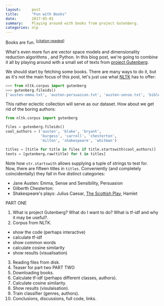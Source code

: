 ```yaml
---
layout:     post
title:      "Fun with Books"
date:       2017-05-01
summary:    Playing around with books from project Gutenberg.
categories: nlp
---
```

Books are fun. <sup>[[citation needed](https://xkcd.com/285)]</sup> 

What's even more fun are vector space models and dimensionality reduction algorithms , and Python. In this blog post, we're going to combine it all by playing around with a small set of texts from [project Gutenberg](http://www.gutenberg.org/).

We should start by fetching some books. There are many ways to do it, but as it's not the main focus of this post, let's just use what [NLTK](http://www.nltk.org/) has to offer: 
```python
>>> from nltk.corpus import gutenberg
>>> gutenberg.fileids()
['austen-emma.txt', 'austen-persuasion.txt', 'austen-sense.txt', 'bible-kjv.txt', 'blake-poems.txt', 'bryant-stories.txt', 'burgess-busterbrown.txt', 'carroll-alice.txt', 'chesterton-ball.txt', 'chesterton-brown.txt', 'chesterton-thursday.txt', 'edgeworth-parents.txt', 'melville-moby_dick.txt', 'milton-paradise.txt', 'shakespeare-caesar.txt', 'shakespeare-hamlet.txt', 'shakespeare-macbeth.txt', 'whitman-leaves.txt']
```
This rather eclectic collection will serve as our dataset. How about we get rid of the boring authors:
```python
from nltk.corpus import gutenberg

files = gutenberg.fileids() 
cool_authors = ('austen', 'blake', 'bryant',
                'burgess', 'carroll', 'chesterton',
                'milton', 'shakespeare', 'whitman')

titles = [title for title in files if title.startswith(cool_authors)]
texts = [gutenberg.raw(title) for t in titles] 
```
Note how `str.startswith` allows supplying a tuple of strings to test for. Now, there are fifteen titles in `titles`. Conveniently (and completely coincidentally) they fall in five distinct categories:
* Jane Austen: Emma, Sense and Sensibility, Persuasion
* Gilberth Chesterton: 
* Shakespeare's plays: Julius Caesar, [The Scottish Play](https://www.youtube.com/watch?v=h--HR7PWfp0), Hamlet
 

PART ONE
1. What is project Gutenberg? What do I want to do? What is tf-idf and why it may be useful?.
2. Corpus from NLTK.
* show the code (perhaps interactive)
* calculate tf-idf
* show common words
* calculate cosine similarity
* show results (visualisation)
3. Reading files from disk.
4. Teaser for part two
PART TWO
1. Downloading books.
2. Calculate tf-idf (perhaps different classes, authors).
3. Calculate cosine similarity.
4. Show results (visulaisation).
5. Train classifier (genres, authors).
6. Conclusions, discussions, full code, links.
